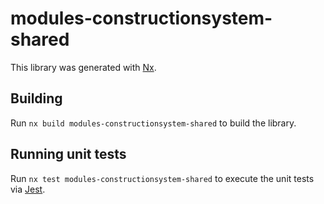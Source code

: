 # modules-constructionsystem-shared

This library was generated with [Nx](https://nx.dev).

## Building

Run `nx build modules-constructionsystem-shared` to build the library.

## Running unit tests

Run `nx test modules-constructionsystem-shared` to execute the unit tests via [Jest](https://jestjs.io).
